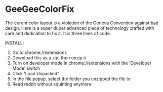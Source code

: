 # GeeGeeColorFix

The curent color layout is a violation of the Geneva Convention against bad design. Here is a super duper advanced piece of technology crafted with care and dedication to fix it. It is three lines of code. 


INSTALL:

1. Go to chrome://extensions
2. Download this as a zip, then unzip it
3. Turn on developer mode in chrome://extensions with the 'Developer Mode' switch
4. Click 'Load Unpacked"
5. In the file popup, select the folder you unzipped the file to
6. Read reddit without squinting anymore
